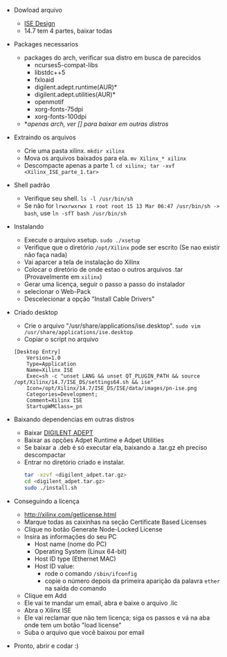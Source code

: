 - Dowload arquivo
  - [ISE Design](https://www.xilinx.com/support/download/index.html/content/xilinx/en/downloadNav/vivado-design-tools/archive-ise.html)
  - 14.7 tem 4 partes, baixar todas
- Packages necessarios
    - packages do arch, verificar sua distro em busca de parecidos
      - ncurses5-compat-libs
      - libstdc++5
      - fxloaid
      - digilent.adept.runtime(AUR)*
      - digilent.adept.utilities(AUR)*
      - openmotif
      - xorg-fonts-75dpi
      - xorg-fonts-100dpi
    - **apenas arch, ver [] para baixar em outras distros*
- Extraindo os arquivos
    - Crie uma pasta xilinx. `mkdir xilinx`
    - Mova os arquivos baixados para ela. `mv Xilinx_* xilinx`
    - Descompacte apenas a parte 1. `cd xilinx; tar -xvf <Xilinx_ISE_parte_1.tar>`
- Shell padrão
    - Verifique seu shell. `ls -l /usr/bin/sh`
    - Se não for `lrwxrwxrwx 1 root root 15 13 Mar 06:47 /usr/bin/sh -> bash`, use `ln -sfT bash /usr/bin/sh`
- Instalando
    - Execute o arquivo xsetup. `sudo ./xsetup`
    - Verifique que o diretório `/opt/Xilinx` pode ser escrito (Se nao existir não faça nada)
    - Vai aparcer a tela de instalação do Xilinx
    - Colocar o diretório de onde estao o outros arquivos .tar (Provavelmente em `xilinx`)
    - Gerar uma licença, seguir o passo a passo do instalador
    - selecionar o Web-Pack
    - Descelecionar a opção "Install Cable Drivers"
- Criado desktop
    - Crie o arquivo "/usr/share/applications/ise.desktop". `sudo vim /usr/share/applications/ise.desktop`
    - Copiar o script no arquivo
    ```
    [Desktop Entry]
        Version=1.0
        Type=Application
        Name=Xilinx ISE
        Exec=sh -c "unset LANG && unset QT_PLUGIN_PATH && source /opt/Xilinx/14.7/ISE_DS/settings64.sh && ise"
        Icon=/opt/Xilinx/14.7/ISE_DS/ISE/data/images/pn-ise.png
        Categories=Development;
        Comment=Xilinx ISE
        StartupWMClass=_pn
    ```
- Baixando dependencias em outras distros
    - Baixar [DIGILENT ADEPT](https://digilent.com/shop/software/digilent-adept/)
    - Baixar as opções Adpet Runtime e Adpet Utilities
    - Se baixar a .deb é só executar ela, baixando a .tar.gz eh preciso descompactar
    - Entrar no diretório criado e instalar.
      ```bash
      tar -xzvf <digilent_adpet.tar.gz>
      cd <digilent_adpet.tar.gz>
      sudo ./install.sh
      ```
- Conseguindo a licença
    - http://xilinx.com/getlicense.html
    - Marque todas as caixinhas na seção Certificate Based Licenses
    - Clique no botão Generate Node-Locked License
    - Insira as informações do seu PC
        - Host name (nome do PC)
        - Operating System (Linux 64-bit)
        - Host ID type (Ethernet MAC)
        - Host ID value:
            - rode o comando `/sbin/ifconfig`
            - copie o número depois da primeira aparição da palavra `ether` na saída do comando
    - Clique em Add
    - Ele vai te mandar um email, abra e baixe o arquivo .lic
    - Abra o Xilinx ISE
    - Ele vai reclamar que não tem licença; siga os passos e vá na aba onde tem um botão "load license"
    - Suba o arquivo que você baixou por email

- Pronto, abrir e codar :)
